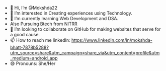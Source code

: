 - 👋 Hi, I’m @Mokshda22
- 👀 I’m interested in Creating experiences using Technology.
- 🌱 I’m currently learning Web Development and DSA.
- Also Pursuing Btech from NITRR
- 💞️ I’m looking to collaborate on GitHub for making websites that serve for a good cause.
- 📫 How to reach me linkedIn: https://www.linkedin.com/in/mokshda-bhatt-7878b5288?utm_source=share&utm_campaign=share_via&utm_content=profile&utm_medium=android_app
- 😄 Pronouns: She/Her

<!---
Mokshda22/Mokshda22 is a ✨ special ✨ repository because its `README.md` (this file) appears on your GitHub profile.
You can click the Preview link to take a look at your changes.
--->
